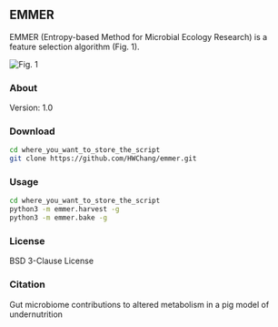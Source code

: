 ## EMMER
EMMER (Entropy-based Method for Microbial Ecology Research) is a feature selection algorithm (Fig. 1).

![Fig. 1](https://drive.google.com/file/d/1XItH93WrggoqUP21qfkxBse_V23JXlgu/view?usp=sharing)

### About
Version: 1.0

### Download
```bash
cd where_you_want_to_store_the_script
git clone https://github.com/HWChang/emmer.git
```

### Usage
```bash
cd where_you_want_to_store_the_script
python3 -m emmer.harvest -g
python3 -m emmer.bake -g
```

### License
BSD 3-Clause License

### Citation
Gut microbiome contributions to altered metabolism in a pig model of undernutrition
